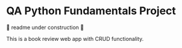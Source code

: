 # QA Python Fundamentals Project

🚧 readme under construction 🚧

This is a book review web app with CRUD functionality.